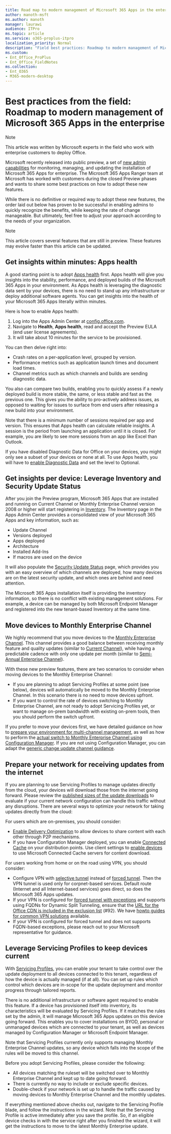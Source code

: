 ```yaml
---
title: Road map to modern management of Microsoft 365 Apps in the enterprise
author: manoth-msft
ms.author: manoth
manager: laurawi
audience: ITPro 
ms.topic: article 
ms.service: o365-proplus-itpro
localization_priority: Normal
description: "Field best practices: Roadmap to modern management of Microsoft 365 Apps in the enterprise"
ms.custom: 
- Ent_Office_ProPlus
- Ent_Office_FieldNotes
ms.collection: 
- Ent_O365
- M365-modern-desktop
---
```


# Best practices from the field: Roadmap to modern management of Microsoft 365 Apps in the enterprise

> [!NOTE]
> This article was written by Microsoft experts in the field who work with enterprise customers to deploy Office.

Microsoft recently released into public preview, a set of [new admin capabilities](../admincenter/overview.md#whats-new-in-preview) for monitoring, managing, and updating the installation of Microsoft 365 Apps for enterprise. The Microsoft 365 Apps Ranger team at Microsoft has worked with customers during the closed Preview phases and wants to share some best practices on how to adopt these new features.

While there is no definitive or required way to adopt these new features, the order laid out below has proven to be successful in enabling admins to quickly recognize the benefits, while keeping the rate of change manageable. But ultimately, feel free to adjust your approach according to the needs of your organization.

> [!NOTE]
>This article covers several features that are still in preview. These features may evolve faster than this article can be updated.

## Get insights within minutes: Apps health

A good starting point is to adopt [Apps health](../admincenter/microsoft-365-apps-health.md) first. Apps health will give you insights into the stability, performance, and deployed builds of the Microsoft 365 Apps in your environment. As Apps health is leveraging the diagnostic data sent by your devices, there is no need to stand up any infrastructure or deploy additional software agents. You can get insights into the health of your Microsoft 365 Apps literally within minutes.

Here is how to enable Apps health:

1. Log into the Apps Admin Center at [config.office.com](https://config.office.com/).
2. Navigate to **Health**, **Apps health**, read and accept the Preview EULA (end user license agreements).
3. It will take about 10 minutes for the service to be provisioned.

You can then delve right into:

- Crash rates on a per-application level, grouped by version.
- Performance metrics such as application launch times and document load times.
- Channel metrics such as which channels and builds are sending diagnostic data.

You also can compare two builds, enabling you to quickly assess if a newly deployed build is more stable, the same, or less stable and fast as the previous one. This gives you the ability to pro-actively address issues, as opposed to waiting for issues to surface from end users after releasing a new build into your environment.

Note that there is a minimum number of sessions required per app and version. This ensures that Apps health can calculate reliable insights. A session is the period from launching an application until it is closed. For example, you are likely to see more sessions from an app like Excel than Outlook.

If you have disabled Diagnostic Data for Office on your devices, you might only see a subset of your devices or none at all. To use Apps health, you will have to [enable Diagnostic Data](../privacy/manage-privacy-controls.md#policy-setting-for-diagnostic-data) and set the level to Optional.

## Get insights per device: Leverage Inventory and Security Update Status

After you join the Preview program, Microsoft 365 Apps that are installed and running on Current Channel or Monthly Enterprise Channel version 2008 or higher will start registering in [Inventory](../admincenter/inventory.md). The Inventory page in the Apps Admin Center provides a consolidated view of your Microsoft 365 Apps and key information, such as:

- Update Channel
- Versions deployed
- Apps deployed
- Architecture
- Installed Add-Ins
- If macros are used on the device

It will also populate the [Security Update Status](../admincenter/security-update-status.md) page, which provides you with an easy overview of which channels are deployed, how many devices are on the latest security update, and which ones are behind and need attention.

The Microsoft 365 Apps installation itself is providing the inventory information, so there is no conflict with existing management solutions. For example, a device can be managed by both Microsoft Endpoint Manager and registered into the new tenant-based Inventory at the same time.

## Move devices to Monthly Enterprise Channel

We highly recommend that you move devices to the [Monthly Enterprise Channel](../overview-update-channels.md#monthly-enterprise-channel-overview). This channel provides a good balance between receiving monthly feature and quality updates (similar to [Current Channel](../overview-update-channels.md#current-channel-overview)), while having a predictable cadence with only one update per month (similar to [Semi-Annual Enterprise Channel](../overview-update-channels.md#semi-annual-enterprise-channel-overview)).

With these new preview features, there are two scenarios to consider when moving devices to the Monthly Enterprise Channel:

- If you are planning to adopt Servicing Profiles at some point (see below), devices will automatically be moved to the Monthly Enterprise Channel. In this scenario there is no need to move devices upfront.
- If you want to control the rate of devices switching to Monthly Enterprise Channel, are not ready to adopt Servicing Profiles yet, or want to manage on-prem bandwidth with existing on-prem tools, then you should perform the switch upfront.

If you prefer to move your devices first, we have detailed guidance on how to [prepare your environment for multi-channel management](build-dynamic-lean-configuration-manager.md), as well as how to perform the [actual switch to Monthly Enterprise Channel using Configuration Manager](switch-to-monthly-enterprise-channel.md). If you are not using Configuration Manager, you can adapt the [generic change update channel guidance](../change-update-channels.md).

## Prepare your network for receiving updates from the internet

If you are planning to use Servicing Profiles to manage updates directly from the cloud, your devices will download those from the internet going forward. Please review the [published sizes of the update downloads](https://docs.microsoft.com/officeupdates/download-sizes-microsoft365-apps-updates) to evaluate if your current network configuration can handle this traffic without any disruptions. There are several ways to optimize your network for taking updates directly from the cloud:

For users which are on-premises, you should consider:

- [Enable Delivery Optimization](../delivery-optimization.md) to allow devices to share content with each other through P2P mechanisms.
- If you have Configuration Manager deployed, you can enable [Connected Cache](https://docs.microsoft.com/mem/configmgr/core/plan-design/hierarchy/microsoft-connected-cache) on your distribution points. Use client settings to [enable devices](https://docs.microsoft.com/mem/configmgr/core/plan-design/hierarchy/microsoft-connected-cache#enable-connected-cache) to use Microsoft Connected Cache servers for content download.

For users working from home or on the road using VPN, you should consider:

- Configure VPN with [selective tunnel](https://docs.microsoft.com/microsoft-365/enterprise/microsoft-365-vpn-implement-split-tunnel#4-vpn-selective-tunnel) instead of [forced tunnel](https://docs.microsoft.com/microsoft-365/enterprise/microsoft-365-vpn-implement-split-tunnel#1-vpn-forced-tunnel). Then the VPN tunnel is used only for corpnet-based services. Default route (Internet and all Internet-based services) goes direct, so does the Microsoft 365 Apps updates.
- If your VPN is configured for [forced tunnel with exceptions](https://docs.microsoft.com/microsoft-365/enterprise/microsoft-365-vpn-implement-split-tunnel#2-vpn-forced-tunnel-with-a-small-number-of-trusted-exceptions) and supports using FQDNs for Dynamic Split Tunneling, ensure that the [URL for the Office CDN is included in the exclusion list](https://docs.microsoft.com/microsoft-365/enterprise/urls-and-ip-address-ranges#microsoft-365-common-and-office-online) (#92). We have [howto guides for common VPN solutions](https://docs.microsoft.com/microsoft-365/enterprise/microsoft-365-vpn-implement-split-tunnel#howto-guides-for-common-vpn-platforms) available.
- If your VPN is configured for forced tunnel and does not supports FQDN-based exceptions, please reach out to your Microsoft representative for guidance.

## Leverage Servicing Profiles to keep devices current

With [Servicing Profiles](../admincenter/servicing-profile.md), you can enable your tenant to take control over the update deployment to all devices connected to this tenant, regardless of how the device is actually managed (if at all). You can set up rules which control which devices are in-scope for the update deployment and monitor progress through tailored reports.

There is no additional infrastructure or software agent required to enable this feature. If a device has provisioned itself into inventory, its characteristics will be evaluated by Servicing Profiles. If it matches the rules set by the admin, it will manage Microsoft 365 Apps updates on this device going forward. This enables you to cover installations on BYOD, personal or unmanaged devices which are connected to your tenant, as well as devices managed by Configuration Manager or Microsoft Endpoint Manager.

Note that Servicing Profiles currently only supports managing Monthly Enterprise Channel updates, so any device which falls into the scope of the rules will be moved to this channel.

Before you adopt Servicing Profiles, please consider the following:

- All devices matching the ruleset will be switched over to Monthly Enterprise Channel and kept up to date going forward.
- There is currently no way to include or exclude specific devices.
- Double-check if your network is set up to handle the traffic caused by moving devices to Monthly Enterprise Channel and the monthly updates.

If everything mentioned above checks out, navigate to the Servicing Profile blade, and follow the instructions in the wizard. Note that the Servicing Profile is active immediately after you save the profile. So, if an eligible device checks in with the service right after you finished the wizard, it will get the instructions to move to the latest Monthly Enterprise update.
